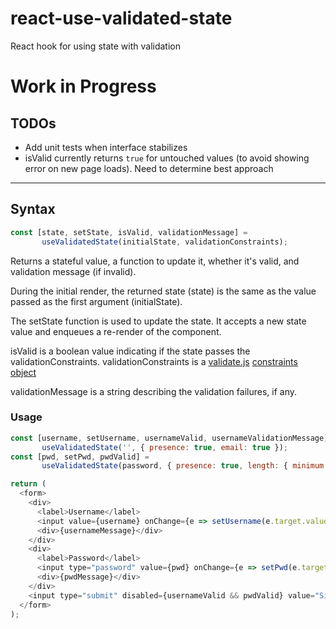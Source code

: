 # react-use-validated-state

React hook for using state with validation

# Work in Progress

## TODOs

- Add unit tests when interface stabilizes
- isValid currently returns `true` for untouched values (to avoid showing error on new page loads).  Need to determine best approach

----

## Syntax

```javascript
const [state, setState, isValid, validationMessage] =
       useValidatedState(initialState, validationConstraints);
```
Returns a stateful value, a function to update it, whether it's valid, and validation message (if invalid).

During the initial render, the returned state (state) is the same as the value passed as the first argument (initialState).

The setState function is used to update the state. It accepts a new state value and enqueues a re-render of the component.

isValid is a boolean value indicating if the state passes the validationConstraints.  validationConstraints is a [validate.js](https://validatejs.org/) [constraints object](https://validatejs.org/#validate-single)

validationMessage is a string describing the validation failures, if any.

### Usage

```javascript
const [username, setUsername, usernameValid, usernameValidationMessage] =
       useValidatedState('', { presence: true, email: true });
const [pwd, setPwd, pwdValid] =
       useValidatedState(password, { presence: true, length: { minimum: 6 } });

return (
  <form>
    <div>
      <label>Username</label>
      <input value={username} onChange={e => setUsername(e.target.value)} />
      <div>{usernameMessage}</div>
    </div>
    <div>
      <label>Password</label>
      <input type="password" value={pwd} onChange={e => setPwd(e.target.value)} />
      <div>{pwdMessage}</div>
    </div>
    <input type="submit" disabled={usernameValid && pwdValid} value="Sign Up" />
  </form>
);
```
